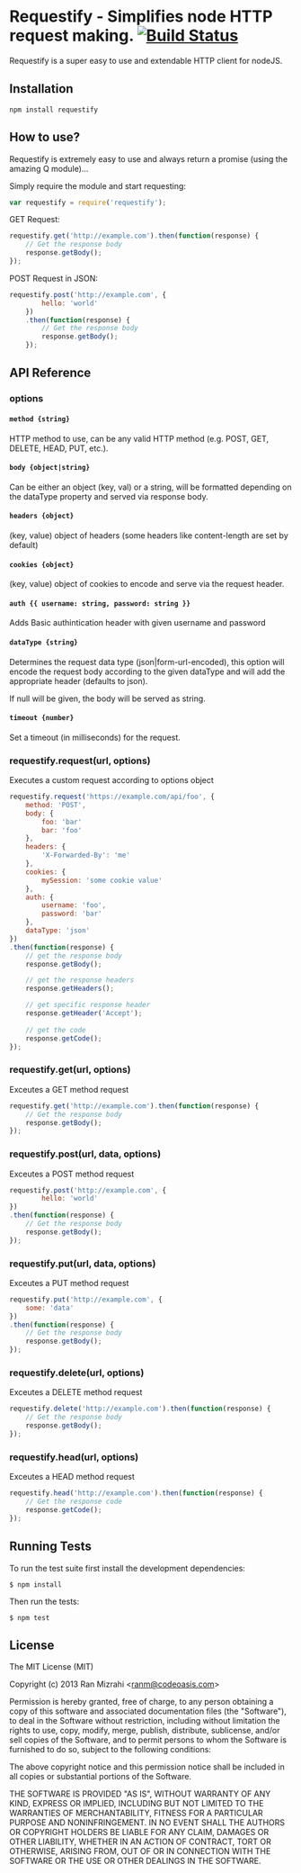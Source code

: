 Requestify - Simplifies node HTTP request making. [![Build Status](https://secure.travis-ci.org/ranm8/requestify.png?branch=master)](http://travis-ci.org/ranm8/requestify)
==============================================

Requestify is a super easy to use and extendable HTTP client for nodeJS.

## Installation

	npm install requestify  

## How to use?

Requestify is extremely easy to use and always return a promise (using the amazing Q module)...

Simply require the module and start requesting:

``` javascript
var requestify = require('requestify'); 
```
GET Request:

``` javascript
requestify.get('http://example.com').then(function(response) {
	// Get the response body
	response.getBody();
});
```

POST Request in JSON:

``` javascript
requestify.post('http://example.com', {
		hello: 'world'
	})
	.then(function(response) {
		// Get the response body
		response.getBody();
	});
```

## API Reference

### options

#### `method {string}` 
HTTP method to use, can be any valid HTTP method (e.g. POST, GET, DELETE, HEAD, PUT, etc.).

#### `body {object|string}`
Can be either an object (key, val) or a string, will be formatted depending on the dataType property and served via response body.

#### `headers {object}` 
(key, value) object of headers (some headers like content-length are set by default)

#### `cookies {object}` 
(key, value) object of cookies to encode and serve via the request header.

#### `auth {{ username: string, password: string }} `
Adds Basic authintication header with given username and password

#### `dataType {string}` 
Determines the request data type (json|form-url-encoded), this option will encode the request body according to the given dataType and will add the appropriate header (defaults to json). 

If null will be given, the body will be served as string.

#### `timeout {number} `
Set a timeout (in milliseconds) for the request.

### requestify.request(url, options)

Executes a custom request according to options object

``` javascript
requestify.request('https://example.com/api/foo', {
	method: 'POST',
	body: {
		foo: 'bar'
		bar: 'foo'
	},
	headers: {
		'X-Forwarded-By': 'me'
	},
	cookies: {
		mySession: 'some cookie value'
	},
	auth: {
		username: 'foo',
		password: 'bar'
	},
	dataType: 'json'		
})
.then(function(response) {
	// get the response body
	response.getBody();

   	// get the response headers
 	response.getHeaders();

 	// get specific response header
 	response.getHeader('Accept');
 
 	// get the code
 	response.getCode();
});
```
### requestify.get(url, options)

Exceutes a GET method request
``` javascript
requestify.get('http://example.com').then(function(response) {
	// Get the response body
	response.getBody();
});
```
### requestify.post(url, data, options)

Exceutes a POST method request
``` javascript
requestify.post('http://example.com', {
		hello: 'world'
})
.then(function(response) {
	// Get the response body
	response.getBody();
});
```

### requestify.put(url, data, options)

Exceutes a PUT method request

``` javascript
requestify.put('http://example.com', {
    some: 'data'
})
.then(function(response) {
	// Get the response body
	response.getBody();
});
```

### requestify.delete(url, options)

Exceutes a DELETE method request

``` javascript
requestify.delete('http://example.com').then(function(response) {
	// Get the response body
	response.getBody();
});
```

### requestify.head(url, options)

Exceutes a HEAD method request

``` javascript
requestify.head('http://example.com').then(function(response) {
	// Get the response code
	response.getCode();
});
```

## Running Tests

To run the test suite first install the development dependencies:

	$ npm install	

Then run the tests:

	$ npm test

## License

The MIT License (MIT)

Copyright (c) 2013 Ran Mizrahi <<ranm@codeoasis.com>>

Permission is hereby granted, free of charge, to any person obtaining a copy
of this software and associated documentation files (the "Software"), to deal
in the Software without restriction, including without limitation the rights
to use, copy, modify, merge, publish, distribute, sublicense, and/or sell
copies of the Software, and to permit persons to whom the Software is
furnished to do so, subject to the following conditions:

The above copyright notice and this permission notice shall be included in
all copies or substantial portions of the Software.

THE SOFTWARE IS PROVIDED "AS IS", WITHOUT WARRANTY OF ANY KIND, EXPRESS OR
IMPLIED, INCLUDING BUT NOT LIMITED TO THE WARRANTIES OF MERCHANTABILITY,
FITNESS FOR A PARTICULAR PURPOSE AND NONINFRINGEMENT. IN NO EVENT SHALL THE
AUTHORS OR COPYRIGHT HOLDERS BE LIABLE FOR ANY CLAIM, DAMAGES OR OTHER
LIABILITY, WHETHER IN AN ACTION OF CONTRACT, TORT OR OTHERWISE, ARISING FROM,
OUT OF OR IN CONNECTION WITH THE SOFTWARE OR THE USE OR OTHER DEALINGS IN
THE SOFTWARE.


